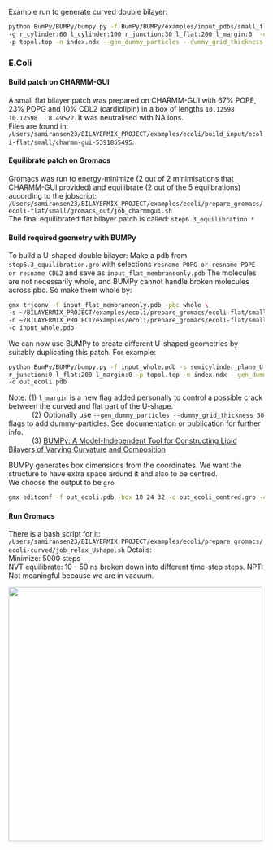 Example run to generate curved double bilayer:
```bash
python BumPy/BUMPy/bumpy.py -f BumPy/BUMPy/examples/input_pdbs/small_flat_bilayer.pdb -s semicylinder_plane_U -z 10 \
-g r_cylinder:60 l_cylinder:100 r_junction:30 l_flat:200 l_margin:0  -o out.pdb \
-p topol.top -n index.ndx --gen_dummy_particles --dummy_grid_thickness 50
```

### E.Coli
#### Build patch on CHARMM-GUI
A small flat bilayer patch was prepared on CHARMM-GUI with 67% POPE, 23% POPG and 10% CDL2 (cardiolipin) in a box of lengths `10.12598  10.12598   8.49522`.
It was neutralised with NA ions.  
Files are found in:  
`/Users/samiransen23/BILAYERMIX_PROJECT/examples/ecoli/build_input/ecoli-flat/small/charmm-gui-5391855495`.  

#### Equilibrate patch on Gromacs
Gromacs was run to energy-minimize (2 out of 2 minimisations that CHARMM-GUI provided) and equilibrate (2 out of the 5 equilbrations) according to the jobscript:  
`/Users/samiransen23/BILAYERMIX_PROJECT/examples/ecoli/prepare_gromacs/ecoli-flat/small/gromacs_out/job_charmmgui.sh`  
The final equilibrated flat bilayer patch is called: `step6.3_equilibration.*`

#### Build required geometry with BUMPy
To build a U-shaped double bilayer:
Make a pdb from `step6.3_equilibration.gro` with selections `resname POPG or resname POPE or resname CDL2` and save as `input_flat_membraneonly.pdb`
The molecules are not necessarily whole, and BUMPy cannot handle broken molecules across pbc. So make them whole by:
```bash
gmx trjconv -f input_flat_membraneonly.pdb -pbc whole \
-s ~/BILAYERMIX_PROJECT/examples/ecoli/prepare_gromacs/ecoli-flat/small/gromacs_out/step6.3_equilibration.tpr \
-n ~/BILAYERMIX_PROJECT/examples/ecoli/prepare_gromacs/ecoli-flat/small/gromacs_out/index.ndx  \
-o input_whole.pdb
```

We can now use BUMPy to create different U-shaped geometries by suitably duplicating this patch.
For example:
```bash
python BumPy/BUMPy/bumpy.py -f input_whole.pdb -s semicylinder_plane_U -z 20 -g r_cylinder:60 l_cylinder:100 \
r_junction:0 l_flat:200 l_margin:0 -p topol.top -n index.ndx --gen_dummy_particles --dummy_grid_thickness 65 \
-o out_ecoli.pdb
```
Note: (1) `l_margin` is a new flag added personally to control a possible crack between the curved and flat part of the U-shape.  
&emsp;&emsp;&ensp;&ensp; (2) Optionally use  `--gen_dummy_particles --dummy_grid_thickness 50` flags to add dummy-particles. See documentation or publication for further info.  
&emsp;&emsp;&ensp;&ensp; (3) [BUMPy: A Model-Independent Tool for Constructing Lipid Bilayers of Varying Curvature and Composition](10.1021/acs.jctc.8b00765)

BUMPy generates box dimensions from the coordinates.
We want the structure to have extra space around it and also to be centred.  
We choose the output to be `gro`
```bash
gmx editconf -f out_ecoli.pdb -box 10 24 32 -o out_ecoli_centred.gro -c
```
#### Run Gromacs
There is a bash script for it:  
`/Users/samiransen23/BILAYERMIX_PROJECT/examples/ecoli/prepare_gromacs/ecoli-curved/job_relax_Ushape.sh`
Details:  
Minimize: 5000 steps  
NVT equilibrate: 10 - 50 ns broken down into different time-step steps.
NPT: Not meaningful because we are in vacuum.

<img src="/Users/samiransen23/BILAYERMIX_PROJECT/examples/ecoli/build_input/ecoli-curved/images/semicylinder_plane_U/r_cylinder=60_l_cylinder=100.tga" width="500"/>
